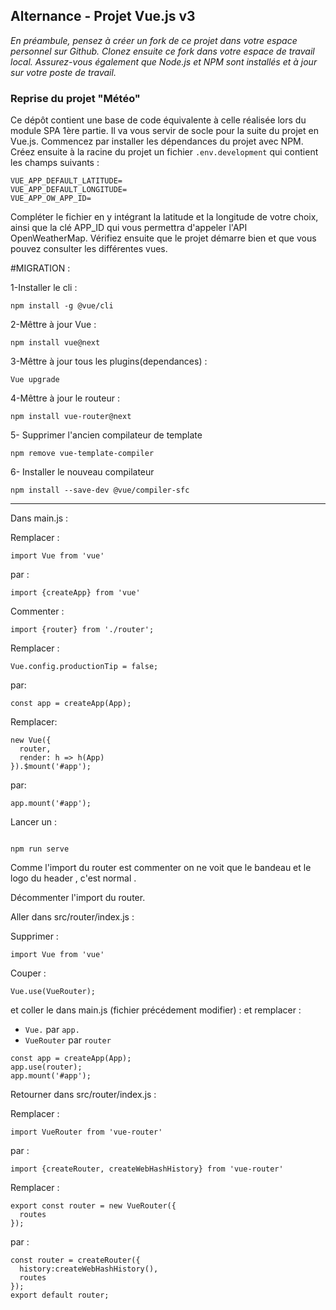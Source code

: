 ## Alternance - Projet Vue.js v3

_En préambule, pensez à créer un fork de ce projet dans votre espace personnel sur Github. Clonez ensuite ce fork dans votre espace de travail local._
_Assurez-vous également que Node.js et NPM sont installés et à jour sur votre poste de travail._

### Reprise du projet "Météo"

Ce dépôt contient une base de code équivalente à celle réalisée lors du module SPA 1ère partie. Il va vous servir de socle pour la suite du projet en Vue.js.
Commencez par installer les dépendances du projet avec NPM. Créez ensuite à la racine du projet un fichier `.env.development` qui contient les champs suivants :

```
VUE_APP_DEFAULT_LATITUDE=
VUE_APP_DEFAULT_LONGITUDE=
VUE_APP_OW_APP_ID=
```

Compléter le fichier en y intégrant la latitude et la longitude de votre choix, ainsi que la clé APP_ID qui vous permettra d'appeler l'API OpenWeatherMap.
Vérifiez ensuite que le projet démarre bien et que vous pouvez consulter les différentes vues.


#MIGRATION :

1-Installer le cli :
```
npm install -g @vue/cli
```

2-Mêttre à jour Vue :
```
npm install vue@next 
```

3-Mêttre à jour tous les plugins(dependances) :
```
Vue upgrade
```

4-Mêttre à jour le routeur :
```
npm install vue-router@next
```

5- Supprimer l'ancien compilateur de template
```
npm remove vue-template-compiler
```
6- Installer le nouveau compilateur 
```
npm install --save-dev @vue/compiler-sfc
```
-------------- 
Dans main.js : 

Remplacer :
```
import Vue from 'vue'
```
par :
```
import {createApp} from 'vue'
```

Commenter :
```
import {router} from './router';
```
Remplacer : 

```
Vue.config.productionTip = false;
```
par:

```
const app = createApp(App);
```
Remplacer:

```
new Vue({
  router,
  render: h => h(App)
}).$mount('#app');
```
par:

```
app.mount('#app');
```

Lancer un : 
````

npm run serve
````

Comme l'import du router est commenter on ne voit que le bandeau et le logo du header , c'est normal .

Décommenter l'import du router. 

Aller dans src/router/index.js : 

Supprimer :
````
import Vue from 'vue'
````

Couper :
````
Vue.use(VueRouter);
````

et coller le dans main.js (fichier précédement modifier) :
et remplacer :
-  `Vue.` par  `app.`
-  `VueRouter` par  `router`

````
const app = createApp(App);
app.use(router);
app.mount('#app');
````

Retourner dans src/router/index.js :

Remplacer :
````
import VueRouter from 'vue-router'
````

par :
````
import {createRouter, createWebHashHistory} from 'vue-router'
````

Remplacer : 
````
export const router = new VueRouter({
  routes
});

````

par : 
````
const router = createRouter({
  history:createWebHashHistory(),
  routes
});
export default router;
````